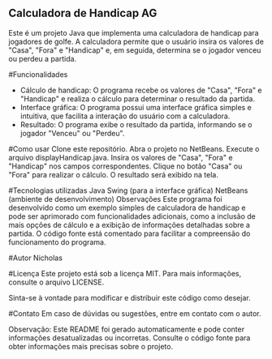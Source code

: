 ## Calculadora de Handicap AG
Este é um projeto Java que implementa uma calculadora de handicap para jogadores de golfe. A calculadora permite que o usuário insira os valores de "Casa", "Fora" e "Handicap" e, em seguida, determina se o jogador venceu ou perdeu a partida.

#Funcionalidades
- Cálculo de handicap: O programa recebe os valores de "Casa", "Fora" e "Handicap" e realiza o cálculo para determinar o resultado da partida.
- Interface gráfica: O programa possui uma interface gráfica simples e intuitiva, que facilita a interação do usuário com a calculadora.
- Resultado: O programa exibe o resultado da partida, informando se o jogador "Venceu" ou "Perdeu".

#Como usar
Clone este repositório.
Abra o projeto no NetBeans.
Execute o arquivo displayHandicap.java.
Insira os valores de "Casa", "Fora" e "Handicap" nos campos correspondentes.
Clique no botão "Casa" ou "Fora" para realizar o cálculo.
O resultado será exibido na tela.

#Tecnologias utilizadas
Java
Swing (para a interface gráfica)
NetBeans (ambiente de desenvolvimento)
Observações
Este programa foi desenvolvido como um exemplo simples de calculadora de handicap e pode ser aprimorado com funcionalidades adicionais, como a inclusão de mais opções de cálculo e a exibição de informações detalhadas sobre a partida.
O código fonte está comentado para facilitar a compreensão do funcionamento do programa.

#Autor
Nicholas

#Licença
Este projeto está sob a licença MIT. Para mais informações, consulte o arquivo LICENSE.

Sinta-se à vontade para modificar e distribuir este código como desejar.

#Contato
Em caso de dúvidas ou sugestões, entre em contato com o autor.

Observação: Este README foi gerado automaticamente e pode conter informações desatualizadas ou incorretas. Consulte o código fonte para obter informações mais precisas sobre o projeto.
